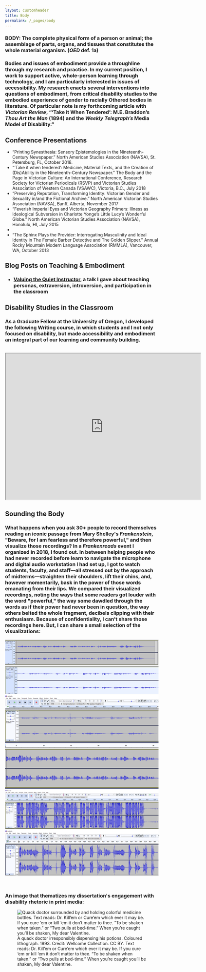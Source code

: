```yaml
---
layout: customheader
title: Body
permalink: /_pages/body
---
```


<h3><strong>BODY</strong>: The complete physical form of a person or animal; the assemblage of parts, organs, and tissues that constitutes the whole material organism. (<em>OED</em> def. 1a)</h3>

<h3 style="text-align:left">
Bodies and issues of embodiment provide a throughline through my research and practice. In my current position, I work to support active, whole-person learning through technology, and I am particularly interested in issues of accessibility. My research enacts several interventions into questions of embodiment, from critical disability studies to the embodied experience of gender to racially Othered bodies in literature. Of particular note is my forthcoming article with <em>Victorian Review</em>, “‘Take it When Tendered’: M.E. Braddon’s <em>Thou Art the Man</em> (1894) and the <em>Weekly Telegraph’s</em> Media Model of Disability.”                                                           
</h3>

<h2>Conference Presentations</h2>
<ul>
  <li>“Printing Synesthesia: Sensory Epistemologies in the Nineteenth-Century Newspaper.” North American Studies Association (NAVSA), St. Petersburg, FL, October 2018.</li>
  <li>“‘Take it when tendered’: Medicine, Material Texts, and the Creation of (Dis)Ability in the Nineteenth-Century Newspaper.” The Body and the Page in Victorian Culture: An International Conference, Research Society for Victorian Periodicals (RSVP) and Victorian Studies Association of Western Canada (VSAWC), Victoria, B.C., July 2018</li>
  <li>“Preserving Reputation, Transforming Identity: Victorian Gender and Sexuality in/and the Fictional Archive.” North American Victorian Studies Association (NAVSA), Banff, Alberta, November 2017</li>
  <li>“Feverish Imperial Eyes and Victorian Geography Primers: Illness as Ideological Subversion in Charlotte Yonge’s Little Lucy’s Wonderful Globe.” North American Victorian Studies Association (NAVSA), Honolulu, HI, July 2015<li>
  <li>“The Sphinx Plays the Provider: Interrogating Masculinity and Ideal Identity in The Female Barber Detective and The Golden Slipper.” Annual Rocky Mountain Modern Language Association (RMMLA), Vancouver, WA, October 2013</li>
  </ul>
  
<h2>Blog Posts on Teaching & Embodiment</h2>
<h3 style="text-align:left">
<ul>
  <li><a href="https://courtneyafloyd.com/quiet/">Valuing the Quiet Instructor</a>, a talk I gave about teaching personas, extraversion, introversion, and participation in the classroom</li>
  </ul>
                                                          
</h3>

<h2>Disability Studies in the Classroom</h2>
<h3 style="text-align:left">As a Graduate Fellow at the University of Oregon, I developed the following Writing course, in which students and I not only focused on disability, but made accessibility and embodiment an integral part of our learning and community building.</h3> <br>
<iframe src="https://drive.google.com/file/d/1vUfAwryYsE3cOd2V2Hlkgo2Y8ehIJXDq/preview" width="640" height="480" style="text-align:center"></iframe>

<br>
<h2>Sounding the Body</h2>
<h3 style="text-align:left">What happens when you ask 30+ people to record themselves reading an iconic passage from Mary Shelley's <em>Frankenstein</em>, "Beware, for I am fearless and therefore powerful," and then visualize those recordings? In a <em>Frankenreads</em> event I organized in 2018, I found out. In between helping people who had never recorded before learn to navigate the microphone and digital audio workstation I had set up, I got to watch students, faculty, and staff––all stressed out by the approach of midterms––straighten their shoulders, lift their chins, and, however momentarily, bask in the power of those words emanating from their lips. We compared their visualized recordings, noting the ways that some readers got louder with the word "powerful," the way some dawdled through the words as if their power had never been in question, the way others belted the whole fragment, decibels clipping with their enthusiasm. Because of confidentiality, I can't share those recordings here. But, I can share a small selection of the visualizations: 
</h3>

<img src="/images/frankenreads4.png"><br>
<img src="/images/frankenreads1.png"><br>
<img src="/images/frankenreads3.png"><br>
<img src="/images/frankenreads2.png"><br>
<img src="/images/Capture.png"><br>
<img src="/images/dpwFrankenRead.png">

<br>
<h3 style="text-align:left">An image that thematizes my dissertation's engagement with disability rhetoric in print media:</h3> 
<figure><img src="/images/default.jpg" width="400" height="550" alt="Quack doctor surrounded by and holding colorful medicine bottles. Text reads: Dr. Kill’em or Cure’em which ever it may be. If you cure ‘em or kill ‘em it don’t matter to thee. “To be shaken when taken.” or “Two pulls at bed-time.” When you’re caught you’ll be shaken, My dear Valentine."><figcaption>A quack doctor irresponsibly dispensing his potions. Coloured lithograph. 1893. Credit: Wellcome Collection. CC BY. Text reads: Dr. Kill’em or Cure’em which ever it may be. If you cure ‘em or kill ‘em it don’t matter to thee. “To be shaken when taken.” or “Two pulls at bed-time.” When you’re caught you’ll be shaken, My dear Valentine.</figcaption></figure>
